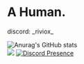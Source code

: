 # A Human.
discord: \_riviox_

![Anurag's GitHub stats](https://github-readme-stats.vercel.app/api?username=riviox&show_icons=true&theme=dracula) <br>
![](https://komarev.com/ghpvc/?username=riviox&style=for-the-badge)
[![Discord Presence](https://lanyard.cnrad.dev/api/1200520669570539620)](https://discord.com/users/1200520669570539620)
